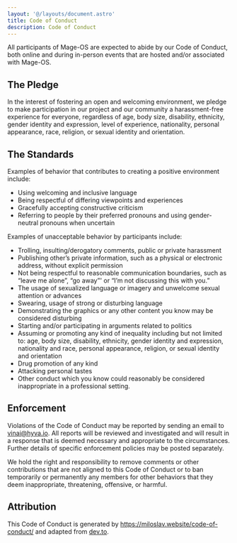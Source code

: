 ```yaml
---
layout: '@/layouts/document.astro'
title: Code of Conduct
description: Code of Conduct
---
```


All participants of Mage-OS are expected to abide by our Code of Conduct, both online and during in-person events that are hosted and/or associated with Mage-OS.

## The Pledge

In the interest of fostering an open and welcoming environment, we pledge to make participation in our project and our community a harassment-free experience for everyone, regardless of age, body size, disability, ethnicity, gender identity and expression, level of experience, nationality, personal appearance, race, religion, or sexual identity and orientation.

## The Standards

Examples of behavior that contributes to creating a positive environment include:

* Using welcoming and inclusive language
* Being respectful of differing viewpoints and experiences
* Gracefully accepting constructive criticism
* Referring to people by their preferred pronouns and using gender-neutral pronouns when uncertain

Examples of unacceptable behavior by participants include:

* Trolling, insulting/derogatory comments, public or private harassment
* Publishing other’s private information, such as a physical or electronic address, without explicit permission
* Not being respectful to reasonable communication boundaries, such as “leave me alone”, “go away”' or “I’m not discussing this with you.”
* The usage of sexualized language or imagery and unwelcome sexual attention or advances
* Swearing, usage of strong or disturbing language
* Demonstrating the graphics or any other content you know may be considered disturbing
* Starting and/or participating in arguments related to politics
* Assuming or promoting any kind of inequality including but not limited to: age, body size, disability, ethnicity, gender identity and expression, nationality and race, personal appearance, religion, or sexual identity and orientation
* Drug promotion of any kind
* Attacking personal tastes
* Other conduct which you know could reasonably be considered inappropriate in a professional setting.

## Enforcement

Violations of the Code of Conduct may be reported by sending an email to vinai@hyva.io. All reports will be reviewed and investigated and will result in a response that is deemed necessary and appropriate to the circumstances. Further details of specific enforcement policies may be posted separately.

We hold the right and responsibility to remove comments or other contributions that are not aligned to this Code of Conduct or to ban temporarily or permanently any members for other behaviors that they deem inappropriate, threatening, offensive, or harmful.

## Attribution

This Code of Conduct is generated by https://miloslav.website/code-of-conduct/ and adapted from [dev.to](https://dev.to/code-of-conduct).
